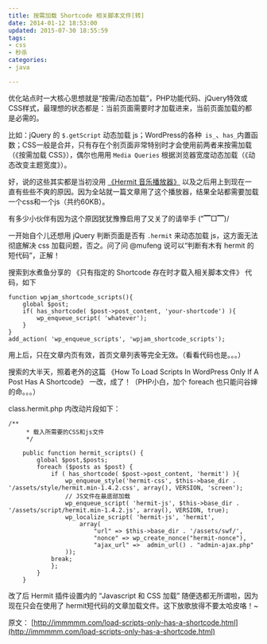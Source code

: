 ```yaml
---
title: 按需加载 Shortcode 相关脚本文件[转]
date: 2014-01-12 18:53:00
updated: 2015-07-30 18:55:59
tags: 
- css
- 秒杀
categories: 
- java

---
```

优化站点时一大核心思想就是“按需/动态加载”，PHP功能代码、jQuery特效或CSS样式，最理想的状态都是：当前页面需要时才加载进来，当前页面加载的都是必需的。

比如：jQuery 的 `$.getScript` 动态加载 js；WordPress的各种` is_`、`has_`内置函数；CSS一般是合并，只有存在个别页面非常特别时才会使用前两者来按需加载（《按需加载 CSS》），偶尔也用用 `Media Queries` 根据浏览器宽度动态加载（《动态改变主题宽度》）。

好，说的这些其实都是当初没用 [《Hermit 音乐播放器》](http://mufeng.me/hermit-for-wordpress.html) 以及之后用上到现在一直有些些不爽的原因。因为全站就一篇文章用了这个播放器，结果全站都需要加载一个css和一个js（共约60KB）。

有多少小伙伴有因为这个原因犹犹豫豫启用了又关了的请举手 ("▔□▔)/


<!--more-->


一开始自个儿还想用 jQuery 判断页面是否有 `.hermit` 来动态加载 js，这方面无法彻底解决 css 加载问题，否之。问了问 @mufeng 说可以“判断有木有 hermit 的短代码”，正解！

搜索到水煮鱼分享的 《只有指定的 Shortcode 存在时才载入相关脚本文件》 代码，如下

    function wpjam_shortcode_scripts(){
      	global $post;
      	if( has_shortcode( $post->post_content, 'your-shortcode') ){
        	wp_enqueue_script( 'whatever');
      	}
    }
    add_action( 'wp_enqueue_scripts', 'wpjam_shortcode_scripts');

用上后，只在文章内页有效，首页文章列表等完全无效。（看看代码也是。。。）

搜索的大半天，照着老外的这篇 《How To Load Scripts In WordPress Only If A Post Has A Shortcode》 一改，成了！（PHP小白，加个 foreach 也只能问谷婶的命。。。）

class.hermit.php 内改动片段如下：

	

    /**
    	 * 载入所需要的CSS和js文件
    	 */	
     
    	public function hermit_scripts() {
    		global $post,$posts;
    		foreach ($posts as $post) {
    			if ( has_shortcode( $post->post_content, 'hermit') ){
    				wp_enqueue_style('hermit-css', $this->base_dir . '/assets/style/hermit.min-1.4.2.css', array(), VERSION, 'screen');
    				// JS文件在最底部加载
    				wp_enqueue_script( 'hermit-js', $this->base_dir . '/assets/script/hermit.min-1.4.2.js', array(), VERSION, true);
    				wp_localize_script( 'hermit-js', 'hermit', 
    					array(
    						"url" => $this->base_dir . '/assets/swf/',
    						"nonce" => wp_create_nonce("hermit-nonce"),
    						"ajax_url" =>  admin_url() . "admin-ajax.php"
    				));
    			break;
    			};
    		}
    	}

改了后 Hermit 插件设置内的 “Javascript 和 CSS 加载” 随便选都无所谓啦，因为现在只会在使用了 hermit短代码的文章加载文件。这下放歌放得不要太哈皮咯！~

原文： [http://immmmm.com/load-scripts-only-has-a-shortcode.html](http://immmmm.com/load-scripts-only-has-a-shortcode.html)